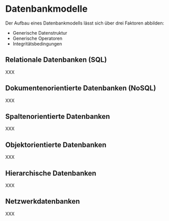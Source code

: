# Datenbankmodelle
Der Aufbau eines Datenbankmodells lässt sich über drei Faktoren abbilden:
- Generische Datenstruktur
- Generische Operatoren
- Integritätsbedingungen

## Relationale Datenbanken (SQL)
XXX

## Dokumentenorientierte Datenbanken (NoSQL)
XXX

## Spaltenorientierte Datenbanken
XXX

## Objektorientierte Datenbanken
XXX

## Hierarchische Datenbanken
XXX

## Netzwerkdatenbanken
XXX
